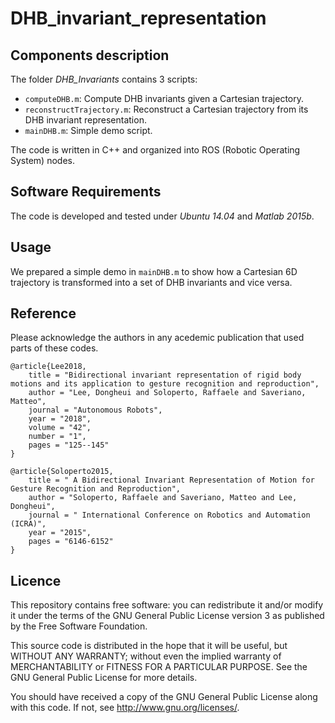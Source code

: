 # DHB_invariant_representation

## Components description
The folder _DHB_Invariants_ contains 3 scripts:
- ```computeDHB.m```: Compute DHB invariants given a Cartesian trajectory.
- ```reconstructTrajectory.m```: Reconstruct a Cartesian trajectory from its DHB invariant representation.
- ```mainDHB.m```: Simple demo script.

The code is written in C++ and organized into ROS (Robotic Operating System) nodes.

## Software Requirements
The code is developed and tested under _Ubuntu 14.04_ and _Matlab 2015b_.

## Usage
We prepared a simple demo in ```mainDHB.m``` to show how a Cartesian 6D trajectory is transformed into a set of DHB invariants and vice versa.

## Reference
Please acknowledge the authors in any acedemic publication that used parts of these codes.
```
@article{Lee2018,
    title = "Bidirectional invariant representation of rigid body motions and its application to gesture recognition and reproduction",
    author = "Lee, Dongheui and Soloperto, Raffaele and Saveriano, Matteo",
    journal = "Autonomous Robots",
    year = "2018",
    volume = "42",
    number = "1",
    pages = "125--145"
}

@article{Soloperto2015,
    title = " A Bidirectional Invariant Representation of Motion for Gesture Recognition and Reproduction",
    author = "Soloperto, Raffaele and Saveriano, Matteo and Lee, Dongheui",
    journal = " International Conference on Robotics and Automation (ICRA)",
    year = "2015",
    pages = "6146-6152"
}
```

## Licence
This repository contains free software: you can redistribute it and/or modify it under the terms of the GNU General Public License version 3 as published by the Free Software Foundation.

This source code is distributed in the hope that it will be useful, but WITHOUT ANY WARRANTY; without even the implied warranty of MERCHANTABILITY or FITNESS FOR A PARTICULAR PURPOSE. See the GNU General Public License for more details.

You should have received a copy of the GNU General Public License along with this code. If not, see http://www.gnu.org/licenses/.

